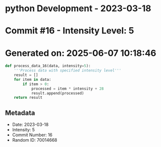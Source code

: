 ﻿# python Development - 2023-03-18
# Commit #16 - Intensity Level: 5
# Generated on: 2025-06-07 10:18:46
```python
def process_data_16(data, intensity=5):
    '''Process data with specified intensity level'''
    result = []
    for item in data:
        if item > 0:
            processed = item * intensity + 28
            result.append(processed)
    return result
```
## Metadata
- Date: 2023-03-18
- Intensity: 5
- Commit Number: 16
- Random ID: 70014668
